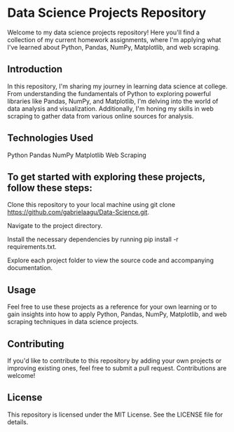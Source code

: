 # Data Science Projects Repository
Welcome to my data science projects repository! Here you'll find a collection of my current homework assignments, where I'm applying what I've learned about Python, Pandas, NumPy, Matplotlib, and web scraping.

## Introduction
In this repository, I'm sharing my journey in learning data science at college. From understanding the fundamentals of Python to exploring powerful libraries like Pandas, NumPy, and Matplotlib, I'm delving into the world of data analysis and visualization. Additionally, I'm honing my skills in web scraping to gather data from various online sources for analysis.

## Technologies Used
Python
Pandas
NumPy
Matplotlib
Web Scraping

## To get started with exploring these projects, follow these steps:

Clone this repository to your local machine using git clone https://github.com/gabrielaagu/Data-Science.git.

Navigate to the project directory.

Install the necessary dependencies by running pip install -r requirements.txt.

Explore each project folder to view the source code and accompanying documentation.

## Usage
Feel free to use these projects as a reference for your own learning or to gain insights into how to apply Python, Pandas, NumPy, Matplotlib, and web scraping techniques in data science projects.

## Contributing
If you'd like to contribute to this repository by adding your own projects or improving existing ones, feel free to submit a pull request. Contributions are welcome!

## License
This repository is licensed under the MIT License. See the LICENSE file for details.
